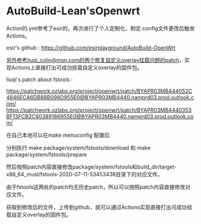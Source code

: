 # AutoBuild-Lean'sOpenwrt

Action的.yml参考了esir的，再次进行了个人定制化，制定.config文件更改后触发Actions。

esir's github : https://github.com/esirplayground/AutoBuild-OpenWrt


另外参考liuqi_colin@msn.com的两个修复自定义overlay挂载问题的patch，实现Actions上直接打出可成功挂载自定义overlay的固件包。

liuqi's patch about fstools :

https://patchwork.ozlabs.org/project/openwrt/patch/BYAPR03MB444052C4846ECA6DB88B098D955E0@BYAPR03MB4440.namprd03.prod.outlook.com/
https://patchwork.ozlabs.org/project/openwrt/patch/BYAPR03MB4440353BF13FCB2C80389186955E0@BYAPR03MB4440.namprd03.prod.outlook.com/


在自己本地可以在make menuconfig 配置后

分别执行 make package/system/fstools/download 和 make package/system/fstools/prepare

然后按照patch内容直接修改package/system/fstools和build_dir/target-x86_64_musl/fstools-2020-07-11-53453438目录下的对应文件。

由于fstools这两处的patch均无历史patch，所以可以按照patch内容直接修改对应文件。

获取到修改后的文件，上传到github，就可以通过Actions实现直接打出可成功挂载自定义overlay的固件包。
